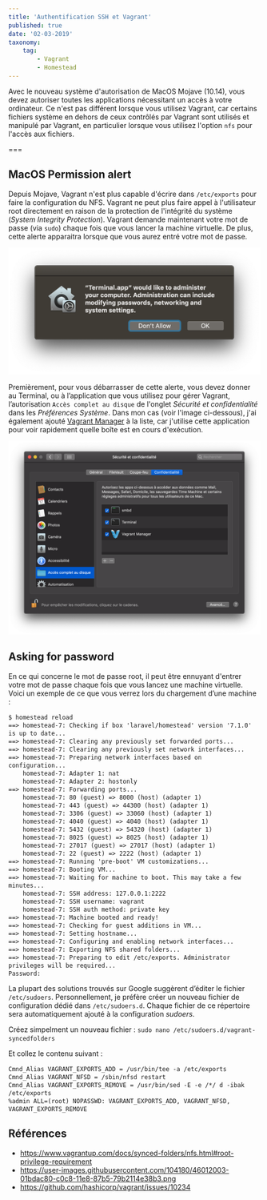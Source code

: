 ```yaml
---
title: 'Authentification SSH et Vagrant'
published: true
date: '02-03-2019'
taxonomy:
    tag:
        - Vagrant
        - Homestead
---
```


Avec le nouveau système d'autorisation de MacOS Mojave (10.14), vous devez autoriser toutes les applications nécessitant un accès à votre ordinateur. Ce n'est pas différent lorsque vous utilisez Vagrant, car certains fichiers système en dehors de ceux contrôlés par Vagrant sont utilisés et manipulé par Vagrant, en particulier lorsque vous utilisez l'option `nfs` pour l'accès aux fichiers.

===

## MacOS Permission alert

Depuis Mojave, Vagrant n'est plus capable d'écrire dans `/etc/exports` pour faire la configuration du NFS. Vagrant ne peut plus faire appel à l'utilisateur root directement en raison de la protection de l'intégrité du système (_System Integrity Protection_). Vagrant demande maintenant votre mot de passe (via `sudo`) chaque fois que vous lancer la machine virtuelle. De plus, cette alerte apparaitra lorsque que vous aurez entré votre mot de passe.

![](alert.png)

Premièrement, pour vous débarrasser de cette alerte, vous devez donner au Terminal, ou à l’application que vous utilisez pour gérer Vagrant, l’autorisation `Accès complet au disque` de l'onglet _Sécurité et confidentialité_ dans les _Préférences Système_. Dans mon cas (voir l'image ci-dessous), j'ai également ajouté [Vagrant Manager](http://vagrantmanager.com) à la liste, car j'utilise cette application pour voir rapidement quelle boîte est en cours d'exécution.

![](PreferenceSystem.png)

## Asking for password

En ce qui concerne le mot de passe root, il peut être ennuyant d'entrer votre mot de passe chaque fois que vous lancez une machine virtuelle. Voici un exemple de ce que vous verrez lors du chargement d’une machine :

```
$ homestead reload
==> homestead-7: Checking if box 'laravel/homestead' version '7.1.0' is up to date...
==> homestead-7: Clearing any previously set forwarded ports...
==> homestead-7: Clearing any previously set network interfaces...
==> homestead-7: Preparing network interfaces based on configuration...
    homestead-7: Adapter 1: nat
    homestead-7: Adapter 2: hostonly
==> homestead-7: Forwarding ports...
    homestead-7: 80 (guest) => 8000 (host) (adapter 1)
    homestead-7: 443 (guest) => 44300 (host) (adapter 1)
    homestead-7: 3306 (guest) => 33060 (host) (adapter 1)
    homestead-7: 4040 (guest) => 4040 (host) (adapter 1)
    homestead-7: 5432 (guest) => 54320 (host) (adapter 1)
    homestead-7: 8025 (guest) => 8025 (host) (adapter 1)
    homestead-7: 27017 (guest) => 27017 (host) (adapter 1)
    homestead-7: 22 (guest) => 2222 (host) (adapter 1)
==> homestead-7: Running 'pre-boot' VM customizations...
==> homestead-7: Booting VM...
==> homestead-7: Waiting for machine to boot. This may take a few minutes...
    homestead-7: SSH address: 127.0.0.1:2222
    homestead-7: SSH username: vagrant
    homestead-7: SSH auth method: private key
==> homestead-7: Machine booted and ready!
==> homestead-7: Checking for guest additions in VM...
==> homestead-7: Setting hostname...
==> homestead-7: Configuring and enabling network interfaces...
==> homestead-7: Exporting NFS shared folders...
==> homestead-7: Preparing to edit /etc/exports. Administrator privileges will be required...
Password:
```

La plupart des solutions trouvés sur Google suggèrent d’éditer le fichier `/etc/sudoers`. Personnellement, je préfère créer un nouveau fichier de configuration dédié dans `/etc/sudoers.d`. Chaque fichier de ce répertoire sera automatiquement ajouté à la configuration _sudoers_.

Créez simpelment un nouveau fichier :
`sudo nano /etc/sudoers.d/vagrant-syncedfolders`

Et collez le contenu suivant :
```
Cmnd_Alias VAGRANT_EXPORTS_ADD = /usr/bin/tee -a /etc/exports
Cmnd_Alias VAGRANT_NFSD = /sbin/nfsd restart
Cmnd_Alias VAGRANT_EXPORTS_REMOVE = /usr/bin/sed -E -e /*/ d -ibak /etc/exports
%admin ALL=(root) NOPASSWD: VAGRANT_EXPORTS_ADD, VAGRANT_NFSD, VAGRANT_EXPORTS_REMOVE
```


## Références
- <https://www.vagrantup.com/docs/synced-folders/nfs.html#root-privilege-requirement>
- <https://user-images.githubusercontent.com/104180/46012003-01bdac80-c0c8-11e8-87b5-79b2114e38b3.png>
- <https://github.com/hashicorp/vagrant/issues/10234>
